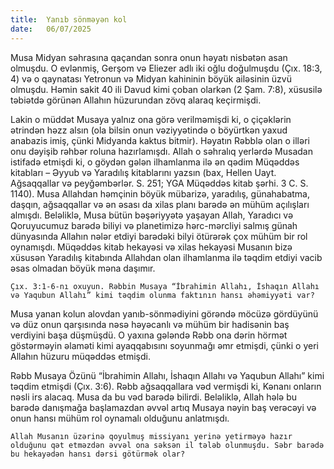 ```yaml
---
title:  Yanıb sönməyən kol
date:   06/07/2025
---
```


Musa Midyan səhrasına qaçandan sonra onun həyatı nisbətən asan olmuşdu. O evlənmiş, Gerşom və Eliezer adlı iki oğlu doğulmuşdu (Çıx. 18:3, 4) və o qaynatası Yetronun və Midyan kahininin böyük ailəsinin üzvü olmuşdu. Həmin sakit 40 ili Davud kimi çoban olarkən (2 Şam. 7:8), xüsusilə təbiətdə görünən Allahın hüzurundan zövq alaraq keçirmişdi.

Lakin o müddət Musaya yalnız ona görə verilməmişdi ki, o çiçəklərin ətrindən həzz alsın (ola bilsin onun vəziyyətində o böyürtkən yaxud anabazis imiş, çünki Midyanda kaktus bitmir). Həyatın Rəbblə olan o illəri onu dəyişib rəhbər roluna hazırlamışdı. Allah o səhralıq yerlərdə Musadan istifadə etmişdi ki, o göydən gələn ilhamlanma ilə ən qədim Müqəddəs kitabları – Əyyub və Yaradılış kitablarını yazsın (bax, Hellen Uayt. Ağsaqqallar və peyğəmbərlər. S. 251; YGA Müqəddəs kitab şərhi. 3 C. S. 1140). Musa Allahdan həmçinin böyük mübarizə, yaradılış, günahabatma, daşqın, ağsaqqallar və ən əsası da xilas planı barədə ən mühüm açılışları almışdı. Beləliklə, Musa bütün bəşəriyyətə yaşayan Allah, Yaradıcı və Qoruyucumuz barədə biliyi və planetimizə hərc-mərcliyi salmış günah dünyasında Allahın nələr etdiyi barədəki bilyi ötürərək çox mühüm bir rol oynamışdı. Müqəddəs kitab hekayəsi və xilas hekayəsi Musanın bizə xüsusən Yaradılış kitabında Allahdan olan ilhamlanma ilə təqdim etdiyi vacib əsas olmadan böyük məna daşımır.

`Çıx. 3:1-6-nı oxuyun. Rəbbin Musaya “İbrahimin Allahı, İshaqın Allahı və Yaqubun Allahı” kimi təqdim olunma faktının hansı əhəmiyyəti var?`

Musa yanan kolun alovdan yanıb-sönmədiyini görəndə möcüzə gördüyünü və düz onun qarşısında nəsə həyəcanlı və mühüm bir hadisənin baş verdiyini başa düşmüşdü. O yaxına gələndə Rəbb ona dərin hörmət göstərməyin əlaməti kimi ayaqqabısını soyunmağı əmr etmişdi, çünki o yeri Allahın hüzuru müqəddəs etmişdi.

Rəbb Musaya Özünü “İbrahimin Allahı, İshaqın Allahı və Yaqubun Allahı” kimi təqdim etmişdi (Çıx. 3:6). Rəbb ağsaqqallara vəd vermişdi ki, Kənanı onların nəsli irs alacaq. Musa da bu vəd barədə bilirdi. Beləliklə, Allah hələ bu barədə danışmağa başlamazdan əvvəl artıq Musaya nəyin baş verəcəyi və onun hansı mühüm rol oynamalı olduğunu anlatmışdı.

`Allah Musanın üzərinə qoyulmuş missiyanı yerinə yetirməyə hazır olduğunu qət etməzdən əvvəl ona səksən il tələb olunmuşdu. Səbr barədə bu hekayədən hansı dərsi götürmək olar?`